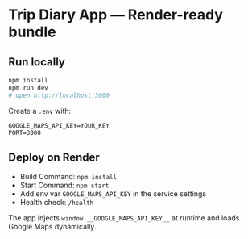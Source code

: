 # Trip Diary App — Render-ready bundle

## Run locally
```bash
npm install
npm run dev
# open http://localhost:3000
```
Create a `.env` with:
```
GOOGLE_MAPS_API_KEY=YOUR_KEY
PORT=3000
```

## Deploy on Render
- Build Command: `npm install`
- Start Command: `npm start`
- Add env var `GOOGLE_MAPS_API_KEY` in the service settings
- Health check: `/health`

The app injects `window.__GOOGLE_MAPS_API_KEY__` at runtime and loads Google Maps dynamically.
